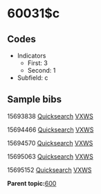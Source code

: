 # 60031$c

## Codes

-   Indicators
    -   First: 3
    -   Second: 1
-   Subfield: c

## Sample bibs

15693838 [Quicksearch](https://search.library.yale.edu/catalog/15693838) [VXWS](http://prodorbis.library.yale.edu:7014/vxws/GetHoldingsService?bibId=15693838)

15694466 [Quicksearch](https://search.library.yale.edu/catalog/15694466) [VXWS](http://prodorbis.library.yale.edu:7014/vxws/GetHoldingsService?bibId=15694466)

15694570 [Quicksearch](https://search.library.yale.edu/catalog/15694570) [VXWS](http://prodorbis.library.yale.edu:7014/vxws/GetHoldingsService?bibId=15694570)

15695063 [Quicksearch](https://search.library.yale.edu/catalog/15695063) [VXWS](http://prodorbis.library.yale.edu:7014/vxws/GetHoldingsService?bibId=15695063)

15695152 [Quicksearch](https://search.library.yale.edu/catalog/15695152) [VXWS](http://prodorbis.library.yale.edu:7014/vxws/GetHoldingsService?bibId=15695152)

**Parent topic:**[600](../../tags/600/600.md)

